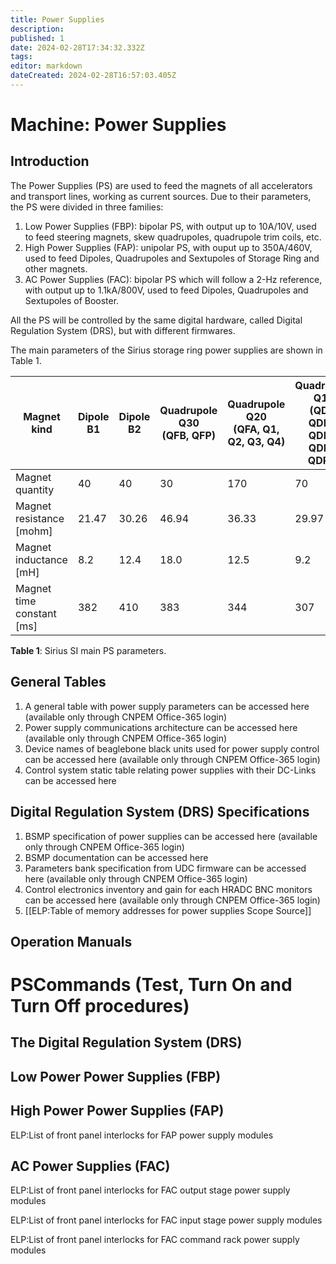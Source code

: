 ```yaml
---
title: Power Supplies
description: 
published: 1
date: 2024-02-28T17:34:32.332Z
tags: 
editor: markdown
dateCreated: 2024-02-28T16:57:03.405Z
---
```


# Machine: Power Supplies

## Introduction
The Power Supplies (PS) are used to feed the magnets of all accelerators and transport lines, working as current sources. Due to their parameters, the PS were divided in three families:

1. Low Power Supplies (FBP): bipolar PS, with output up to 10A/10V, used to feed steering magnets, skew quadrupoles, quadrupole trim coils, etc.
2. High Power Supplies (FAP): unipolar PS, with ouput up to 350A/460V, used to feed Dipoles, Quadrupoles and Sextupoles of Storage Ring and other magnets.
3. AC Power Supplies (FAC): bipolar PS which will follow a 2-Hz reference, with output up to 1.1kA/800V, used to feed Dipoles, Quadrupoles and Sextupoles of Booster.

All the PS will be controlled by the same digital hardware, called Digital Regulation System (DRS), but with different firmwares.

The main parameters of the Sirius storage ring power supplies are shown in Table 1.

|Magnet kind | Dipole B1| Dipole B2 | Quadrupole Q30 <br />(QFB, QFP) | Quadrupole Q20 <br />(QFA, Q1, Q2, Q3, Q4) | Quadrupole Q14 <br />(QDA, QDB1, QDB2, QDP1, QDP2) | Sextupoles |
| --- | --- | --- | --- | --- | --- | --- |
|Magnet quantity | 40 | 40 | 30 | 170 | 70 | 280 |
|Magnet resistance [mohm] | 21.47 | 30.26 | 46.94 | 36.33 | 29.97 | 35.22 |
|Magnet inductance [mH] | 8.2 | 12.4 | 18.0 | 12.5 | 9.2 | 4.6 |
|Magnet time constant [ms] | 382 | 410 | 383 | 344 | 307 | 131  |

**Table 1**: Sirius SI main PS parameters.

## General Tables

1. A general table with power supply parameters can be accessed here (available only through CNPEM Office-365 login)
2. Power supply communications architecture can be accessed here (available only through CNPEM Office-365 login)
3. Device names of beaglebone black units used for power supply control can be accessed here (available only through CNPEM Office-365 login)
4. Control system static table relating power supplies with their DC-Links can be accessed here

## Digital Regulation System (DRS) Specifications
1. BSMP specification of power supplies can be accessed here (available only through CNPEM Office-365 login)
2. BSMP documentation can be accessed here
3. Parameters bank specification from UDC firmware can be accessed here (available only through CNPEM Office-365 login)
4. Control electronics inventory and gain for each HRADC BNC monitors can be accessed here (available only through CNPEM Office-365 login)
5. [[ELP:Table of memory addresses for power supplies Scope Source]] 
## Operation Manuals

# PSCommands (Test, Turn On and Turn Off procedures)

## The Digital Regulation System (DRS)

## Low Power Power Supplies (FBP)

##  High Power Power Supplies (FAP)
ELP:List of front panel interlocks for FAP power supply modules

## AC Power Supplies (FAC)
ELP:List of front panel interlocks for FAC output stage power supply modules

ELP:List of front panel interlocks for FAC input stage power supply modules

ELP:List of front panel interlocks for FAC command rack power supply modules